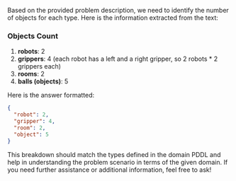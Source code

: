 Based on the provided problem description, we need to identify the number of objects for each type. Here is the information extracted from the text:

### Objects Count
1. **robots**: 2
2. **grippers**: 4 (each robot has a left and a right gripper, so 2 robots * 2 grippers each)
3. **rooms**: 2
4. **balls (objects)**: 5

Here is the answer formatted:

```json
{
  "robot": 2,
  "gripper": 4,
  "room": 2,
  "object": 5
}
```

This breakdown should match the types defined in the domain PDDL and help in understanding the problem scenario in terms of the given domain. If you need further assistance or additional information, feel free to ask!
